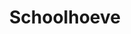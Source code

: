 ---
title: "Schoolhoeve"
slug: "schoolhoeve"
description: ""
type: "intern"
members:
    - name: "Rietje Van Hoof"
      direction: "Crossmedia-ontwerp"
      subdirection: "Graphic Design"
      disk: "2e Schijf"
thumbnail:
    url: "thumb.jpg"
    alt: ""
    height: 1
    width: 1
    text-color: "957371"
    background-color: "957371"
media:
    - url: "1.logo.jpg"
      type: "image"
    - url: "2.visual.jpg"
      type: "image"
    - url: "3.poster.jpg"
      type: "image"
    - url: "4.informatieborden.jpg"
      type: "image"
    - url: "5.visual.jpg"
      type: "image"
created: 20/01/2017
order: 13
---